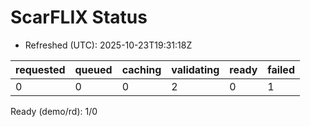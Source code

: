 ﻿# ScarFLIX Status

* Refreshed (UTC): 2025-10-23T19:31:18Z

| requested | queued | caching | validating | ready | failed |
|-----------|--------|---------|------------|-------|--------|
| 0 | 0 | 0 | 2 | 0 | 1 |

Ready (demo/rd): 1/0
